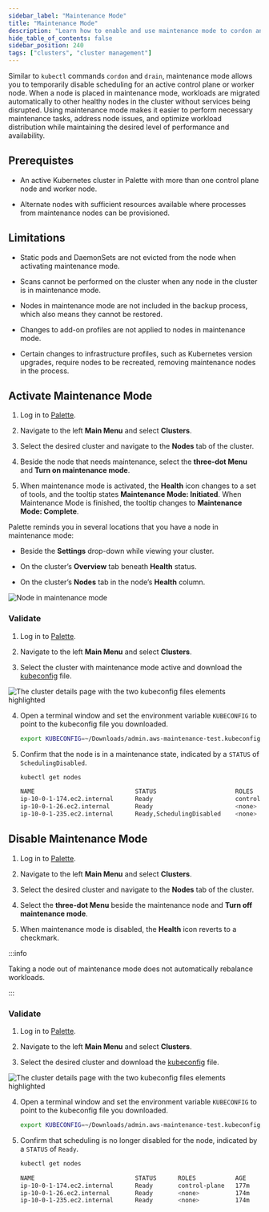 ```yaml
---
sidebar_label: "Maintenance Mode"
title: "Maintenance Mode"
description: "Learn how to enable and use maintenance mode to cordon and drain nodes."
hide_table_of_contents: false
sidebar_position: 240
tags: ["clusters", "cluster management"]
---
```


Similar to `kubectl` commands `cordon` and `drain`, maintenance mode allows you to temporarily disable scheduling for an
active control plane or worker node. When a node is placed in maintenance mode, workloads are migrated automatically to
other healthy nodes in the cluster without services being disrupted. Using maintenance mode makes it easier to perform
necessary maintenance tasks, address node issues, and optimize workload distribution while maintaining the desired level
of performance and availability.

## Prerequistes

- An active Kubernetes cluster in Palette with more than one control plane node and worker node.

- Alternate nodes with sufficient resources available where processes from maintenance nodes can be provisioned.

## Limitations

- Static pods and DaemonSets are not evicted from the node when activating maintenance mode.

- Scans cannot be performed on the cluster when any node in the cluster is in maintenance mode.
  
- Nodes in maintenance mode are not included in the backup process, which also means they cannot be restored.

- Changes to add-on profiles are not applied to nodes in maintenance mode.

- Certain changes to infrastructure profiles, such as Kubernetes version upgrades, require nodes to be recreated,
  removing maintenance nodes in the process.

## Activate Maintenance Mode

1. Log in to [Palette](https://console.spectrocloud.com).
   
2. Navigate to the left **Main Menu** and select **Clusters**.
   
3. Select the desired cluster and navigate to the **Nodes** tab of the cluster.
   
4. Beside the node that needs maintenance, select the **three-dot Menu** and **Turn on maintenance mode**.
   
5. When maintenance mode is activated, the **Health** icon changes to a set of tools, and the tooltip states
   **Maintenance Mode: Initiated**. When Maintenance Mode is finished, the tooltip changes to **Maintenance Mode:
   Complete**.

Palette reminds you in several locations that you have a node in maintenance mode:

- Beside the **Settings** drop-down while viewing your cluster.

- On the cluster’s **Overview** tab beneath **Health** status.

- On the cluster’s **Nodes** tab in the node’s **Health** column.

![Node in maintenance mode](/clusters_cluster-management_maintenance_mode.webp)

### Validate

1. Log in to [Palette](https://console.spectrocloud.com).

2. Navigate to the left **Main Menu** and select **Clusters**.

3. Select the cluster with maintenance mode active and download the [kubeconfig](./kubeconfig.md) file.

![The cluster details page with the two kubeconfig files elements highlighted](/clusters_cluster--management_kubeconfig_cluster-details-kubeconfig-files.webp)

4. Open a terminal window and set the environment variable `KUBECONFIG` to point to the kubeconfig file you downloaded.

   ```bash
   export KUBECONFIG=~/Downloads/admin.aws-maintenance-test.kubeconfig
   ```

5. Confirm that the node is in a maintenance state, indicated by a `STATUS` of `SchedulingDisabled`.

   ```bash
   kubectl get nodes
   ```

   ```bash hideClipboard
   NAME                            STATUS                      ROLES           AGE     VERSION
   ip-10-0-1-174.ec2.internal      Ready                       control-plane   177m    v1.30.6
   ip-10-0-1-26.ec2.internal       Ready                       <none>          174m    v1.30.6
   ip-10-0-1-235.ec2.internal      Ready,SchedulingDisabled    <none>          174m    v1.30.6
   ```

## Disable Maintenance Mode

1. Log in to [Palette](https://console.spectrocloud.com).
   
2. Navigate to the left **Main Menu** and select **Clusters**.
   
3. Select the desired cluster and navigate to the **Nodes** tab of the cluster.
   
4. Select the **three-dot Menu** beside the maintenance node and **Turn off maintenance mode**.

5. When maintenance mode is disabled, the **Health** icon reverts to a checkmark.

:::info

Taking a node out of maintenance mode does not automatically rebalance workloads.

:::

### Validate

1. Log in to [Palette](https://console.spectrocloud.com).

2. Navigate to the left **Main Menu** and select **Clusters**.

3. Select the desired cluster and download the [kubeconfig](./kubeconfig.md) file.

![The cluster details page with the two kubeconfig files elements highlighted](/clusters_cluster--management_kubeconfig_cluster-details-kubeconfig-files.webp)

4. Open a terminal window and set the environment variable `KUBECONFIG` to point to the kubeconfig file you downloaded.

   ```bash
   export KUBECONFIG=~/Downloads/admin.aws-maintenance-test.kubeconfig
   ```

5. Confirm that scheduling is no longer disabled for the node, indicated by a `STATUS` of `Ready`.

   ```bash
   kubectl get nodes
   ```

   ```bash hideClipboard
   NAME                            STATUS      ROLES           AGE     VERSION
   ip-10-0-1-174.ec2.internal      Ready       control-plane   177m    v1.30.6
   ip-10-0-1-26.ec2.internal       Ready       <none>          174m    v1.30.6
   ip-10-0-1-235.ec2.internal      Ready       <none>          174m    v1.30.6
   ```
